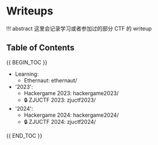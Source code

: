 # Writeups 

!!! abstract
    这里会记录学习或者参加过的部分 CTF 的 writeup

## Table of Contents

{{ BEGIN_TOC }}

- Learning:
  - Ethernaut: ethernaut/
- '2023':
  - Hackergame 2023: hackergame2023/
  - 🔒 ZJUCTF 2023: zjuctf2023/
- '2024':
  - Hackergame 2024: hackergame2024/
  - 🔒 ZJUCTF 2024: zjuctf2024/

{{ END_TOC }}